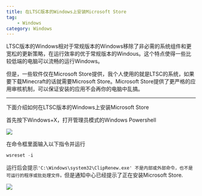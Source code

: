 ```yaml
---
title: 在LTSC版本的Windows上安装Microsoft Store
tag:
    - Windows
category: Windows
---
```


LTSC版本的Windows相对于常规版本的Windows移除了非必需的系统组件和更宽松的更新策略，在运行效率的优于常规版本的Windous。这个特点使得一些比较低端的电脑可以流畅的运行Windows。

但是，一些软件仅在Microsoft Store提供，我个人使用的就是LTSC的系统，如果要下载Minecraft的话就需要Microsoft Store。Microsoft Store提供了更严格的应用审核机制，可以保证安装的应用不会再你的电脑中乱搞。

---

下面介绍如何在LTSC版本的Windows上安装Microsoft Store

首先按下Windows+X，打开管理员模式的Windows Powershell

![](https://image.hestudio.net/i/2024/01/11/659ecef2d5901.png)

在命令框里面输入以下指令并运行

```powershell
wsreset -i
```

运行后会提示`'C:\Windows\system32\ClipRenew.exe' 不是内部或外部命令，也不是可运行的程序或批处理文件。`但是通知中心已经提示了正在安装Microsoft Store.

![](https://image.hestudio.net/i/2024/01/11/659ed0924e312.png)

